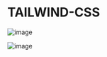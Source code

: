 # TAILWIND-CSS


![image](https://user-images.githubusercontent.com/60667917/112547037-3a958400-8de0-11eb-9ee9-f42cb55c9504.png)


![image](https://user-images.githubusercontent.com/60667917/112547128-5a2cac80-8de0-11eb-8c89-a5c13c148a75.png)
